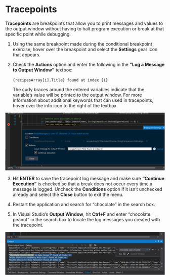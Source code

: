 # Tracepoints
**Tracepoints** are breakpoints that allow you to print messages and values to the output window without having to halt program execution or break at that specific point while debugging.

1.	Using the same breakpoint made during the conditional breakpoint exercise, hover over the breakpoint and select the **Settings** gear icon that appears.

2.	Check the **Actions** option and enter the following in the **"Log a Message to Output Window"** textbox:

    `{recipesArray[i].Title} found at index {i}`

    The curly braces around the entered variables indicate that the variable’s value will be printed to the output window.  For more information about additional keywords that can used in tracepoints, hover over the info icon to the right of the textbox.

![Breakpoint settings menu](Tracepoints-BreakpointSettings.png)

3.	Hit **ENTER** to save the tracepoint log message and make sure **“Continue Execution”** is checked so that a break does not occur every time a message is logged.  Uncheck the **Conditions** option if it isn’t unchecked already and select the **Close** button to exit the menu.

4.	Restart the application and search for “chocolate” in the search box.

5.	In Visual Studio’s **Output Window**, hit **Ctrl+F** and enter “chocolate peanut” in the search box to locate the log messages you created with the tracepoint.

![Output window with tracepoint messages](Tracepoints-OutputWindow.png)

